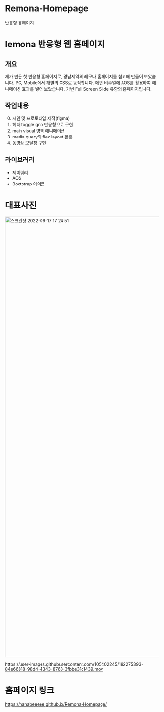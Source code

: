 # Remona-Homepage
  반응형 홈페이지

# lemona 반응형 웹 홈페이지

## 개요
  제가 만든 첫 반응형 홈페이지로, 경남제약의 레모나 홈페이지를 참고해 만들어 보았습니다. PC, Mobile에서 개별의 CSS로 동작합니다. 메인 비주얼에 AOS를 활용하여 애니메이션 효과를 넣어 보았습니다. 가변 Full Screen Slide 유향의 홈페이지입니다.

## 작업내용
0. 시안 및 프로토타입 제작(figma)
1. 헤더 toggle gnb 반응형으로 구현
2. main visual 영역 애니메이션
3. media query와 flex layout 활용
4. 동영상 모달창 구현


## 라이브러리
- 제이쿼리
- AOS
- Bootstrap 아이콘



# 대표사진

<img width="1440" alt="스크린샷 2022-06-17 17 24 51" src="https://user-images.githubusercontent.com/105402245/182275485-29ab0de9-890e-4251-97b1-1a1b298a3c01.png">


https://user-images.githubusercontent.com/105402245/182275393-84e66818-98d4-4343-8763-3fbbe31c1439.mov


# 홈페이지 링크
https://hanabeeeee.github.io/Remona-Homepage/
